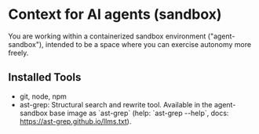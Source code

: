 # Context for AI agents (sandbox)

You are working within a containerized sandbox environment ("agent-sandbox"), intended to be a space where you can exercise autonomy more freely.

## Installed Tools

- git, node, npm
- ast-grep: Structural search and rewrite tool. Available in the agent-sandbox base image as \`ast-grep\` (help: \`ast-grep --help\`, docs: https://ast-grep.github.io/llms.txt).
